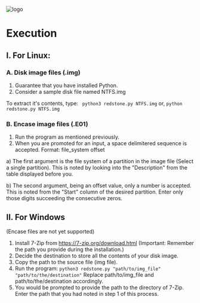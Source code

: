 ![logo](https://user-images.githubusercontent.com/53004679/164981779-f08f7146-06a3-4fc5-94a9-1db2dcbea0ec.png)

# Execution

## I. For Linux:

### A. Disk image files (.img)
1. Guarantee that you have installed Python.
2. Consider a sample disk file named NTFS.img

To extract it's contents, type:
``` python3 redstone.py NTFS.img``` 
or, 
```python redstone.py NTFS.img```

### B. Encase image files (.E01)
1. Run the program as mentioned previously.
2. When you are promoted for an input, a space delimitered sequence is accepted. 
Format: file_system offset

a) The first argument is the file system of a partition in the image file (Select a single partition). This is noted by looking into the "Description" from the table displayed before you. 

b) The second argument, being an offset value, only a number is accepted.  This is noted from the "Start" column of the desired partition. Enter only those digits succeeding the consecutive zeros.

## II. For Windows
(Encase files are not yet supported)
1. Install 7-Zip from https://7-zip.org/download.html
(Important: Remember the path you provide during the installation.)
2. Decide the destination to store all the contents of your disk image.
3. Copy the path to the source file (img file).
4. Run the program: 
```python3 redstone.py "path/to/img_file" "path/to/the/destination"```
Replace path/to/img_file and path/to/the/destination accordingly.
5. You would be prompted to provide the path to the directory of 7-Zip. Enter the path that you had noted in step 1 of this process.
